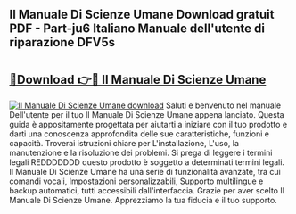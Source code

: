 ## Il Manuale Di Scienze Umane Download gratuit PDF - Part-ju6 Italiano Manuale dell'utente di riparazione DFV5s

# <h2><a href="http://dfdhwjf.blite.top/?on=Il+Manuale+Di+Scienze+Umane">🔗Download 👉🔴 Il Manuale Di Scienze Umane</a></h2>

[![Il Manuale Di Scienze Umane download](https://i.imgur.com/lujVjoI.png)](http://dfdhwjf.blite.top/?on=Il+Manuale+Di+Scienze+Umane)
Saluti e benvenuto nel manuale Dell'utente per il tuo Il Manuale Di Scienze Umane appena lanciato. Questa guida è appositamente progettata per aiutarti a iniziare con il tuo prodotto e darti una conoscenza approfondita delle sue caratteristiche, funzioni e capacità. Troverai istruzioni chiare per L'installazione, L'uso, la manutenzione e la risoluzione dei problemi. Si prega di leggere i termini legali REDDDDDDD questo prodotto è soggetto a determinati termini legali. Il Manuale Di Scienze Umane ha una serie di funzionalità avanzate, tra cui comandi vocali, Impostazioni personalizzabili, Supporto multilingue e backup automatici, tutti accessibili dall'interfaccia. Grazie per aver scelto Il Manuale Di Scienze Umane. Apprezziamo la tua fiducia e il tuo supporto.
